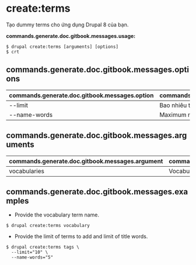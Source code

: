 # create:terms
Tạo dummy terms cho ứng dụng Drupal 8 của bạn.

**commands.generate.doc.gitbook.messages.usage:**
```
$ drupal create:terms [arguments] [options]
$ crt  
```

## commands.generate.doc.gitbook.messages.options
commands.generate.doc.gitbook.messages.option | commands.generate.doc.gitbook.messages.details
-------|-------------
--limit | Bao nhiêu terms bạn muốn tạo?
--name-words | Maximum number of words in term names

## commands.generate.doc.gitbook.messages.arguments
commands.generate.doc.gitbook.messages.argument | commands.generate.doc.gitbook.messages.details
---------|-------------
vocabularies | Vocabularie(s) được sử dụng trong terms creation

## commands.generate.doc.gitbook.messages.examples
* Provide the vocabulary term name.
```
$ drupal create:terms vocabulary
```
* Provide the limit of terms to add and limit of title words.
```
$ drupal create:terms tags \
  --limit="10" \
  --name-words="5"

```
